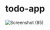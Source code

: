 # todo-app
![Screenshot (85)](https://github.com/user-attachments/assets/685679a7-8218-4511-9e54-e57515cdab51)
